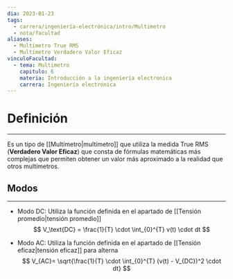 ```yaml
---
dia: 2023-01-23
tags:
  - carrera/ingeniería-electrónica/intro/Multimetro
  - nota/facultad
aliases:
  - Multímetro True RMS
  - Multímetro Verdadero Valor Eficaz
vinculoFacultad:
  - tema: Multimetro
    capitulo: 6
    materia: Introducción a la ingeniería electronica
    carrera: Ingeniería electrónica
---
```

# Definición
---
Es un tipo de [[Multímetro|multímetro]] que utiliza la medida True RMS (**Verdadero Valor Eficaz**) que consta de fórmulas matemáticas más complejas que permiten obtener un valor más aproximado a la realidad que otros multímetros.

## Modos
---
- Modo DC: 
Utiliza la función definida en el apartado de [[Tensión promedio|tensión promedio]]
$$ V_\text{DC} = \frac{1}{T} \cdot \int_{0}^{T} v(t) \cdot dt $$

- Modo AC: 
Utiliza la función definida en el apartado de [[Tensión eficaz|tensión eficaz]] para alterna
$$ V_{AC}= \sqrt{\frac{1}{T} \cdot \int_{0}^{T} (v(t) - V_{DC})^2 \cdot dt} $$

